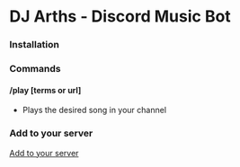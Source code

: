 # DJ Arths - Discord Music Bot #

### Installation

### Commands

#### /play [terms or url]
- Plays the desired song in your channel


### Add to your server
[Add to your server](https://bit.ly/3nMRhnB)